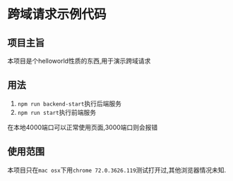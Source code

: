 # 跨域请求示例代码

## 项目主旨

本项目是个helloworld性质的东西,用于演示跨域请求

## 用法

1. `npm run backend-start`执行后端服务
2. `npm run start`执行前端服务

在本地4000端口可以正常使用页面,3000端口则会报错

## 使用范围

本项目只在`mac osx`下用`chrome 72.0.3626.119`测试打开过,其他浏览器情况未知.
